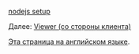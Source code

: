 [nodejs setup](viewer/nodejs.md ':include :type=markdown')

Далее: [Viewer (со стороны клиента)](viewer/2legged/ui)

[Эта страница на английском языке](https://learnforge.autodesk.io/#/viewer/2legged/nodejs).
